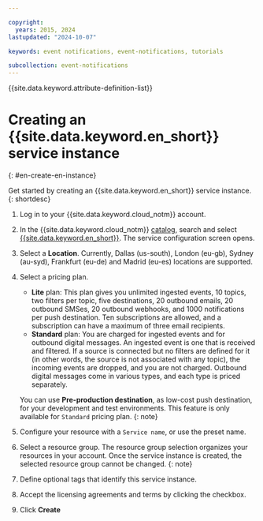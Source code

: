 ```yaml
---

copyright:
  years: 2015, 2024
lastupdated: "2024-10-07"

keywords: event notifications, event-notifications, tutorials

subcollection: event-notifications
---
```


{{site.data.keyword.attribute-definition-list}}

# Creating an {{site.data.keyword.en_short}} service instance
{: #en-create-en-instance}

Get started by creating an {{site.data.keyword.en_short}} service instance.
{: shortdesc}

1. Log in to your {{site.data.keyword.cloud_notm}} account.
1. In the {{site.data.keyword.cloud_notm}} [catalog](/catalog#services), search and select [{{site.data.keyword.en_short}}](/catalog/services/event-notifications). The service configuration screen opens.
1. Select a **Location**. Currently, Dallas (us-south), London (eu-gb), Sydney (au-syd), Frankfurt (eu-de) and Madrid (eu-es) locations are supported.
1. Select a pricing plan. 
   * **Lite** plan: This plan gives you unlimited ingested events, 10 topics, two filters per topic, five destinations, 20 outbound emails, 20 outbound SMSes, 20 outbound webhooks, and 1000 notifications per push destination. Ten subscriptions are allowed, and a subscription can have a maximum of three email recipients.
   * **Standard** plan: You are charged for ingested events and for outbound digital messages. An ingested event is one that is received and filtered. If a source is connected but no filters are defined for it (in other words, the source is not associated with any topic), the incoming events are dropped, and you are not charged. Outbound digital messages come in various types, and each type is priced separately.

   You can use **Pre-production destination**, as low-cost push destination, for your development and test environments. This feature is only available for `Standard` pricing plan.
   {: note}

1. Configure your resource with a `Service name`, or use the preset name.
1. Select a resource group. The resource group selection organizes your resources in your account. 
   Once the service instance is created, the selected resource group cannot be changed.
   {: note}

1. Define optional tags that identify this service instance.
1. Accept the licensing agreements and terms by clicking the checkbox.
1. Click **Create**
